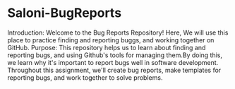 # Saloni-BugReports
Introduction:
Welcome to the Bug Reports Repository! Here, We will use this place to practice finding and reporting buggs, and working together on GitHub.
Purpose:
This repository helps us to learn about finding and reporting bugs, and using Github's tools for managing them.By doing this, we learn why it's important to report bugs well in software development. Throughout this assignment, we'll create bug reports, make templates for reporting bugs, and work together to solve problems.
